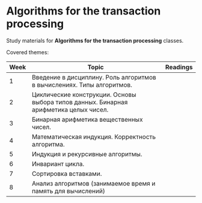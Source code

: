 # Algorithms for the transaction processing

Study materials for **Algorithms for the transaction processing** classes.

Covered themes:

| Week | Topic | Readings |
|----|-----------|-----|
| 1  | Введение в дисциплину. Роль алгоритмов в вычислениях. Типы алгоритмов. |   |
| 2  | Циклические конструкции. Основы выбора типов данных. Бинарная арифметика целых чисел. |   |
| 3  | Бинарная арифметика вещественных чисел. |   |
| 4  | Математическая индукция. Корректность алгоритма. |   |
| 5  | Индукция и рекурсивные алгоритмы. |   |
| 6  | Инвариант цикла. |   |
| 7  | Сортировка вставками. |   |
| 8  | Анализ алгоритмов (занимаемое время и память для вычислений) | |

